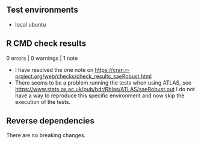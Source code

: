 ## Test environments

-   local ubuntu

## R CMD check results

0 errors | 0 warnings | 1 note

-   I have resolved the one note on
    https://cran.r-project.org/web/checks/check_results_saeRobust.html
-   There seems to be a problem running the tests when using ATLAS, see
    https://www.stats.ox.ac.uk/pub/bdr/Rblas/ATLAS/saeRobust.out I do not have a way to reproduce
    this specific environment and now skip the execution of the tests.

## Reverse dependencies

There are no breaking changes.
